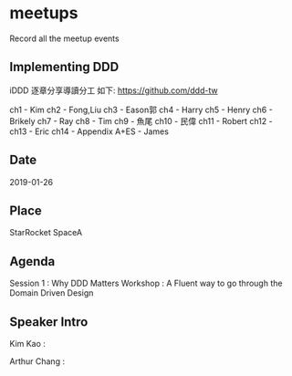 # meetups
Record all the meetup events

## Implementing DDD 
iDDD 逐章分享導讀分工 如下: 
https://github.com/ddd-tw

ch1 - Kim
ch2 - Fong,Liu
ch3 - Eason郭
ch4 - Harry
ch5 - Henry
ch6 - Brikely
ch7 - Ray
ch8 - Tim
ch9 - 魚尾
ch10 - 民偉
ch11 - Robert
ch12 -  
ch13 - Eric
ch14 - 
Appendix A+ES - James

## Date

2019-01-26

## Place

StarRocket SpaceA

## Agenda

Session 1 : Why DDD Matters
Workshop : A Fluent way to go through the Domain Driven Design

## Speaker Intro

Kim Kao : 

Arthur Chang : 

